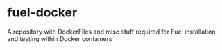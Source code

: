 # fuel-docker
A repository with DockerFiles and misc stuff required for Fuel installation and testing within Docker containers
